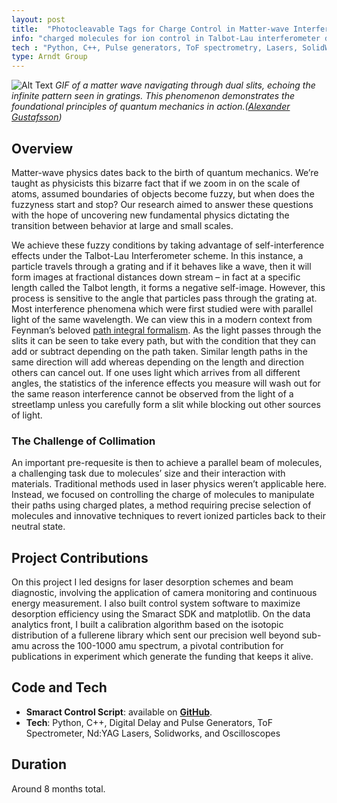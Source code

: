 ```yaml
---
layout: post
title:  "Photocleavable Tags for Charge Control in Matter-wave Interferometry"
info: "charged molecules for ion control in Talbot-Lau interferometer design"
tech : "Python, C++, Pulse generators, ToF spectrometry, Lasers, SolidWorks, Vacuum pumps, Oscilloscopes"
type: Arndt Group
---
```


![Alt Text](../assets/img/double_slit.gif)
*GIF of a matter wave navigating through dual slits, echoing the infinite pattern seen in gratings. This phenomenon demonstrates the foundational principles of quantum mechanics in action.([Alexander Gustafsson](https://www.youtube.com/shorts/G4_4vcNqc-k))*
## Overview          
Matter-wave physics dates back to the birth of quantum mechanics. We’re taught as physicists this bizarre fact that if we zoom in on the scale of atoms, assumed boundaries of objects become fuzzy, but when does the fuzzyness start and stop? Our research aimed to answer these questions with the hope of uncovering new fundamental physics dictating the transition between behavior at large and small scales.

We achieve these fuzzy conditions by taking advantage of self-interference effects under the Talbot-Lau Interferometer scheme. In this instance, a particle travels through a grating and if it behaves like a wave, then it will form images at fractional distances down stream – in fact at a specific length called the Talbot length, it forms a negative self-image. However, this process is sensitive to the angle that particles pass through the grating at. Most interference phenomena which were first studied were with parallel light of the same wavelength. We can view this in a modern context from Feynman’s beloved [path integral formalism](https://en.wikipedia.org/wiki/Path_integral_formulation).  As the light passes through the slits it can be seen to take every path, but with the condition that they can add or subtract depending on the path taken. Similar length paths in the same direction will add whereas depending on the length and direction others can cancel out. If one uses light which arrives from all different angles, the statistics of the inference effects you measure will wash out for the same reason interference cannot be observed from the light of a streetlamp unless you carefully form a slit while blocking out other sources of light.

### The Challenge of Collimation
An important pre-requesite is then to achieve a parallel beam of molecules, a challenging task due to molecules’ size and their interaction with materials. Traditional methods used in laser physics weren’t applicable here. Instead, we focused on controlling the charge of molecules to manipulate their paths using charged plates, a method requiring precise selection of molecules and innovative techniques to revert ionized particles back to their neutral state.

## Project Contributions
On this project I led designs for laser desorption schemes and beam diagnostic, involving the application of camera monitoring and continuous energy measurement.  I also built control system software to maximize desorption efficiency using the Smaract SDK and matplotlib.  On the data analytics front, I built a calibration algorithm based on the isotopic distribution of a fullerene library which sent our precision well beyond sub-amu across the 100-1000 amu spectrum, a pivotal contribution for publications in experiment which generate the funding that keeps it alive.

## Code and Tech
 * **Smaract Control Script**: available on [**GitHub**](https://github.com/buzzwalter/BIOTIMA_motor_control).
 * **Tech**: Python, C++, Digital Delay and Pulse Generators, ToF Spectrometer, Nd:YAG Lasers, Solidworks, and Oscilloscopes

## Duration
Around 8 months total.